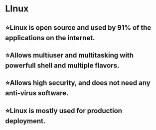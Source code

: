 # LInux

## ⭐Linux is open source and used by 91% of the applications on the internet.
## ⭐Allows multiuser and multitasking with powerfull shell and multiple flavors.
## ⭐Allows high security, and does not need any anti-virus software.
## ⭐Linux is mostly used for production deployment.
